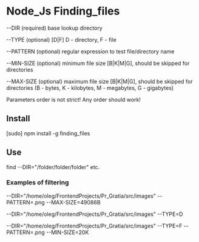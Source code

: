<h1> Node_Js Finding_files </h1>

--DIR (required) base lookup directory

--TYPE (optional) [D|F] D - directory, F - file

--PATTERN (optional) regular expression to test file/directory name

--MIN-SIZE (optional) minimum file size [B|K|M|G], should be skipped for directories

--MAX-SIZE (optional) maximum file size [B|K|M|G], should be skipped for directories (B - bytes, K - kilobytes, M - megabytes, G - gigabytes)

Parameters order is not strict! Any order should work!

<h2>Install</h2>

[sudo] npm install -g finding_files

<h2>Use</h2>

find --DIR="/folder/folder/folder" etc.

<h3>Examples of filtering</h3>

--DIR="/home/oleg/FrontendProjects/Pr_Gratia/src/images"  --PATTERN=\.png  --MAX-SIZE=49086B

--DIR="/home/oleg/FrontendProjects/Pr_Gratia/src/images"  --TYPE=D

--DIR="/home/oleg/FrontendProjects/Pr_Gratia/src/images"  --TYPE=F --PATTERN=\.png  --MIN-SIZE=20K

